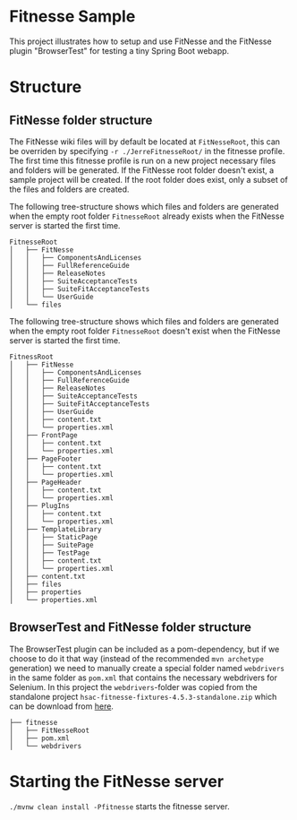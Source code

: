 # Fitnesse Sample
This project illustrates how to setup and use FitNesse and the FitNesse plugin "BrowserTest" for testing a tiny Spring Boot webapp.

# Structure
## FitNesse folder structure
The FitNesse wiki files will by default be located at `FitNesseRoot`, this can be overriden by specifying `-r ./JerreFitnesseRoot/` in the fitnesse profile. The first time this fitnesse profile is run on a new project necessary files and folders will be generated. If the FitNesse root folder doesn't exist, a sample project will be created. If the root folder does exist, only a subset of the files and folders are created.

The following tree-structure shows which files and folders are generated when the empty root folder `FitnesseRoot` already exists when the FitNesse server is started the first time.
```
FitnesseRoot
│   ├── FitNesse
│   │   ├── ComponentsAndLicenses
│   │   ├── FullReferenceGuide
│   │   ├── ReleaseNotes
│   │   ├── SuiteAcceptanceTests
│   │   ├── SuiteFitAcceptanceTests
│   │   └── UserGuide
│   └── files
```

The following tree-structure shows which files and folders are generated when the empty root folder `FitnesseRoot` doesn't exist when the FitNesse server is started the first time.
```
FitnessRoot
│   ├── FitNesse
│   │   ├── ComponentsAndLicenses
│   │   ├── FullReferenceGuide
│   │   ├── ReleaseNotes
│   │   ├── SuiteAcceptanceTests
│   │   ├── SuiteFitAcceptanceTests
│   │   ├── UserGuide
│   │   ├── content.txt
│   │   └── properties.xml
│   ├── FrontPage
│   │   ├── content.txt
│   │   └── properties.xml
│   ├── PageFooter
│   │   ├── content.txt
│   │   └── properties.xml
│   ├── PageHeader
│   │   ├── content.txt
│   │   └── properties.xml
│   ├── PlugIns
│   │   ├── content.txt
│   │   └── properties.xml
│   ├── TemplateLibrary
│   │   ├── StaticPage
│   │   ├── SuitePage
│   │   ├── TestPage
│   │   ├── content.txt
│   │   └── properties.xml
│   ├── content.txt
│   ├── files
│   ├── properties
│   └── properties.xml
```

## BrowserTest and FitNesse folder structure
The BrowserTest plugin can be included as a pom-dependency, but if we choose to do it that way (instead of the recommended `mvn archetype` generation) we need to manually create a special folder named `webdrivers` in the same folder as `pom.xml` that contains the necessary webdrivers for Selenium. In this project the `webdrivers`-folder was copied from the standalone project `hsac-fitnesse-fixtures-4.5.3-standalone.zip` which can be download from [here](https://github.com/fhoeben/hsac-fitnesse-fixtures/releases/).

```
├── fitnesse
│   ├── FitNesseRoot
│   ├── pom.xml
│   └── webdrivers
```

# Starting the FitNesse server
`./mvnw clean install -Pfitnesse` starts the fitnesse server.
